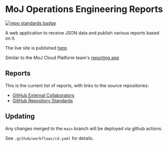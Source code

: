 # MoJ Operations Engineering Reports

[![repo standards badge](https://img.shields.io/badge/dynamic/json?color=blue&style=for-the-badge&logo=github&label=MoJ%20Compliant&query=%24.data%5B%3F%28%40.name%20%3D%3D%20%22operations-engineering-reports%22%29%5D.status&url=https%3A%2F%2Foperations-engineering-reports.cloud-platform.service.justice.gov.uk%2Fgithub_repositories)](https://operations-engineering-reports.cloud-platform.service.justice.gov.uk/github_repositories#operations-engineering-reports "Link to report")

A web application to receive JSON data and publish various reports based on it.

The live site is published [here].

Similar to the MoJ Cloud Platform team's [reporting app](https://reports.apps.live-1.cloud-platform.service.justice.gov.uk/)

## Reports

This is the current list of reports, with links to the source repositories:

* [GitHub External Collaborators](https://github.com/ministryofjustice/github-collaborators)
* [GitHub Repository Standards](https://github.com/ministryofjustice/github-repository-standards)

## Updating

Any changes merged to the `main` branch will be deployed via github actions.

See `.github/workflows/cd.yaml` for details.

[here]: https://operations-engineering-reports.cloud-platform.service.justice.gov.uk/
